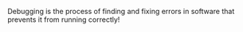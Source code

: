 Debugging is the process of finding and fixing errors in software that prevents it from running correctly!
